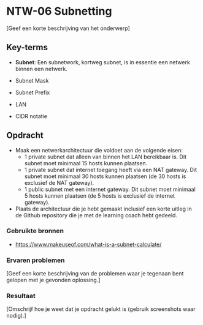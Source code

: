 # NTW-06 Subnetting
[Geef een korte beschrijving van het onderwerp]

## Key-terms
- **Subnet**:
Een subnetwork, kortweg subnet, is in essentie een netwerk binnen een netwerk. 

- Subnet Mask

- Subnet Prefix

- LAN

- CIDR notatie

## Opdracht
- Maak een netwerkarchitectuur die voldoet aan de volgende eisen:
    - 1 private subnet dat alleen van binnen het LAN bereikbaar is. Dit subnet moet minimaal 15 hosts kunnen plaatsen.
    - 1 private subnet dat internet toegang heeft via een NAT gateway. Dit subnet moet minimaal 30 hosts kunnen plaatsen (de 30 hosts is exclusief de NAT gateway).
    - 1 public subnet met een internet gateway. Dit subnet moet minimaal 5 hosts kunnen plaatsen (de 5 hosts is exclusief de internet gateway).
- Plaats de architectuur die je hebt gemaakt inclusief een korte uitleg in de Github repository die je met de learning coach hebt gedeeld.


### Gebruikte bronnen
- https://www.makeuseof.com/what-is-a-subnet-calculate/


### Ervaren problemen
[Geef een korte beschrijving van de problemen waar je tegenaan bent gelopen met je gevonden oplossing.]

### Resultaat
[Omschrijf hoe je weet dat je opdracht gelukt is (gebruik screenshots waar nodig).]
